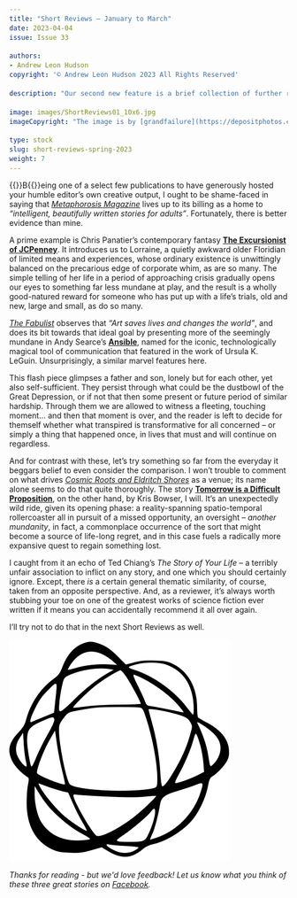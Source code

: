 ```yaml
---
title: "Short Reviews – January to March"
date: 2023-04-04
issue: Issue 33

authors:
- Andrew Leon Hudson
copyright: '© Andrew Leon Hudson 2023 All Rights Reserved'

description: "Our second new feature is a brief collection of further reading recommendations. There are many good magazines out there publishing a lot of great short stories, and it’s far too easy for little gems of both categories to go overlooked. Therefore, in each issue we would like to nominate a trio of recent pieces from around the web that you’ll find well worth sampling."

image: images/ShortReviews01_10x6.jpg
imageCopyright: "The image is by [grandfailure](https://depositphotos.com/368748152/stock-photo-man-standing-mysterious-library-digital.html) via DepositPhotos.com."

type: stock
slug: short-reviews-spring-2023
weight: 7
---
```


{{<glyph>}}B{{</glyph>}}eing one of a select few publications to have generously hosted your humble editor’s own creative output, I ought to be shame-faced in saying that [*Metaphorosis Magazine*](https://magazine.metaphorosis.com/) lives up to its billing as a home to *“intelligent, beautifully written stories for adults”*. Fortunately, there is better evidence than mine.

A prime example is Chris Panatier’s contemporary fantasy [**The Excursionist of JCPenney**](https://magazine.metaphorosis.com/story/2023/the-excursionist-of-jcpenney-chris-panatier/). It introduces us to Lorraine, a quietly awkward older Floridian of limited means and experiences, whose ordinary existence is unwittingly balanced on the precarious edge of corporate whim, as are so many. The simple telling of her life in a period of approaching crisis gradually opens our eyes to something far less mundane at play, and the result is a wholly good-natured reward for someone who has put up with a life’s trials, old and new, large and small, as do so many.

[*The Fabulist*](https://fabulistmagazine.com/) observes that *“Art saves lives and changes the world”*, and does its bit towards that ideal goal by presenting more of the seemingly mundane in Andy Searce’s [**Ansible**](https://fabulistmagazine.com/ansible/), named for the iconic, technologically magical tool of communication that featured in the work of Ursula K. LeGuin. Unsurprisingly, a similar marvel features here.

This flash piece glimpses a father and son, lonely but for each other, yet also self-sufficient. They persist through what could be the dustbowl of the Great Depression, or if not that then some present or future period of similar hardship. Through them we are allowed to witness a fleeting, touching moment… and then that moment is over, and the reader is left to decide for themself whether what transpired is transformative for all concerned – or simply a thing that happened once, in lives that must and will continue on regardless.

And for contrast with these, let’s try something so far from the everyday it beggars belief to even consider the comparison. I won’t trouble to comment on what drives [*Cosmic Roots and Eldritch Shores*](https://cosmicrootsandeldritchshores.com/) as a venue; its name alone seems to do that quite thoroughly. The story [**Tomorrow is a Difficult Proposition**](https://cosmicrootsandeldritchshores.com/fiction-all/science-fiction/tomorrow-is-a-difficult-proposition/), on the other hand, by Kris Bowser, I will. It’s an unexpectedly wild ride, given its opening phase: a reality-spanning spatio-temporal rollercoaster all in pursuit of a missed opportunity, an oversight – *another mundanity*, in fact, a commonplace occurrence of the sort that might become a source of life-long regret, and in this case fuels a radically more expansive quest to regain something lost.

I caught from it an echo of Ted Chiang’s *The Story of Your Life* – a terribly unfair association to inflict on any story, and one which you should certainly ignore. Except, there *is* a certain general thematic similarity, of course, taken from an opposite perspective. And, as a reviewer, it’s always worth stubbing your toe on one of the greatest works of science fiction ever written if it means you can accidentally recommend it all over again.

I’ll try not to do that in the next Short Reviews as well.

![Orbit-lrg](images/Orbit.svg)

*Thanks for reading - but we'd love feedback! Let us know what you think of these three great stories on [Facebook](https://www.facebook.com/MythaxisMagazine/posts/744234274376228).*
